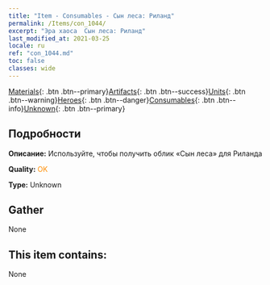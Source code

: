 ```yaml
---
title: "Item - Consumables - Сын леса: Риланд"
permalink: /Items/con_1044/
excerpt: "Эра хаоса  Сын леса: Риланд"
last_modified_at: 2021-03-25
locale: ru
ref: "con_1044.md"
toc: false
classes: wide
---
```

 [Materials](/ru/Items/){: .btn .btn--primary}[Artifacts](/ru/Items/Artifacts/){: .btn .btn--success}[Units](/ru/Items/Units/){: .btn .btn--warning}[Heroes](/ru/Items/Heroes/){: .btn .btn--danger}[Consumables](/ru/Items/Consumables/){: .btn .btn--info}[Unknown](/ru/Items/Unknown/){: .btn .btn--primary}

## Подробности
 **Описание:** Используйте, чтобы получить облик «Сын леса» для Риланда

 **Quality:** <span style="color: #FF8C00">OK</span>

 **Type:** Unknown

## Gather

  None

## This item contains:

  None


